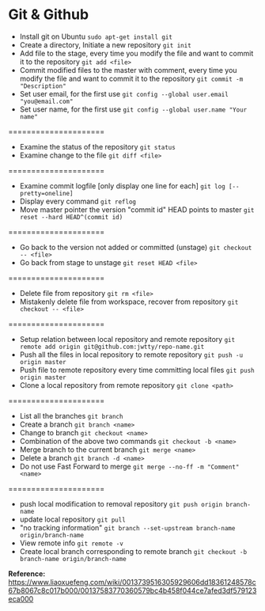 # Git & Github
* Install git on Ubuntu
`sudo apt-get install git`
* Create a directory, Initiate a new repository 
`git init`
* Add file to the stage, every time you modify the file and want to commit it to the repository
`git add <file>`
* Commit modified files to the master with comment, every time you modify the file and want to commit it to the repository
`git commit -m "Description"`
* Set user email, for the first use
`git config --global user.email "you@email.com"`
* Set user name, for the first use
`git config --global user.name "Your name"`

=====================
* Examine the status of the repository
`git status`
* Examine change to the file
`git diff <file>`

=====================
* Examine commit logfile [only display one line for each]
`git log [--pretty=oneline]`
* Display every command
`git reflog`
* Move master pointer the version "commit id" HEAD points to master
`git reset --hard HEAD^(commit id)`

=====================
* Go back to the version not added or committed (unstage)
`git checkout -- <file>`
* Go back from stage to unstage
`git reset HEAD <file>`

=====================
* Delete file from repository
`git rm <file>`
* Mistakenly delete file from workspace, recover from repository
`git checkout -- <file>`

=====================
* Setup relation between local repository and remote repository
`git remote add origin git@github.com:jwtty/repo-name.git`
* Push all the files in local repository to remote repository
`git push -u origin master`
* Push file to remote repository every time committing local files
`git push origin master`
* Clone a local repository from remote repository
`git clone <path>`

=====================
* List all the branches
`git branch`
* Create a branch
`git branch <name>`
* Change to branch <name>
`git checkout <name>`
* Combination of the above two commands
`git checkout -b <name>`
* Merge branch <name> to the current branch
`git merge <name>`
* Delete a branch
`git branch -d <name>`
* Do not use Fast Forward to merge 
`git merge --no-ff -m "Comment" <name>`

=====================
* push local modification to removal repository
`git push origin branch-name`
* update local repository
`git pull`
* "no tracking information"
`git branch --set-upstream branch-name origin/branch-name`
* View remote info
`git remote -v`
* Create local branch corresponding to remote branch
`git checkout -b branch-name origin/branch-name`


**Reference:**
 https://www.liaoxuefeng.com/wiki/0013739516305929606dd18361248578c67b8067c8c017b000/00137583770360579bc4b458f044ce7afed3df579123eca000

